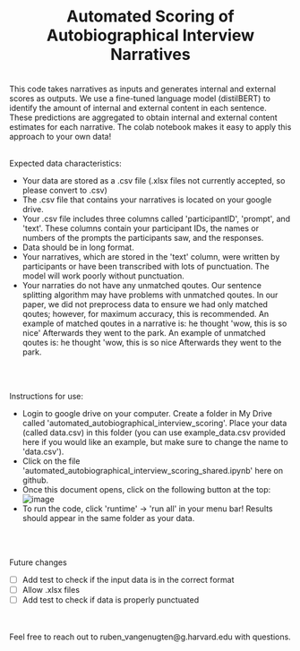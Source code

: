 <h1 align="center">Automated Scoring of Autobiographical Interview Narratives </h1>

<br />
This code takes narratives as inputs and generates internal and external scores as outputs. We  use a fine-tuned language model (distilBERT) to identify the amount of internal and external content in each sentence. These predictions are aggregated to obtain internal and external content estimates for each narrative. The colab notebook makes it easy to apply this approach to your own data!

<br />
<br />

Expected data characteristics:
 - Your data are stored as a .csv file (.xlsx files not currently accepted, so please convert to .csv)
 - The .csv file that contains your narratives is located on your google drive.
 - Your .csv file includes three columns called 'participantID', 'prompt', and 'text'. These columns contain your participant IDs, the names or numbers of the prompts the participants saw, and the responses. 
 - Data should be in long format.
 - Your narratives, which are stored in the 'text' column, were written by participants or have been transcribed with lots of punctuation. The model will work poorly without punctuation.
 - Your narraties do not have any unmatched qoutes. Our sentence splitting algorithm may have problems with unmatched qoutes. In our paper, we did not preprocess data to ensure we had only matched qoutes; however, for maximum accuracy, this is recommended. An example of matched qoutes in a narrative is: he thought 'wow, this is so nice' Afterwards they went to the park. An example of unmatched qoutes is: he thought 'wow, this is so nice Afterwards they went to the park. 

<br />
<br />

Instructions for use:
  - Login to google drive on your computer. Create a folder in My Drive called 'automated_autobiographical_interview_scoring'. Place your data (called data.csv) in this folder (you can use example_data.csv provided here if you would like an example, but make sure to change the name to 'data.csv').
  - Click on the file 'automated_autobiographical_interview_scoring_shared.ipynb' here on github.
  - Once this document opens, click on the following button at the top:
    <br />
    ![image](https://user-images.githubusercontent.com/43548396/149639845-ef10888e-0090-45c1-9062-bc6fbe09a18e.png)
    <br />
   - To run the code, click 'runtime' -> 'run all' in your menu bar! Results should appear in the same folder as your data. 

<br />
<br />

Future changes
- [ ] Add test to check if the input data is in the correct format
- [ ] Allow .xlsx files
- [ ] Add test to check if data is properly punctuated

<br />
<br /> 
Feel free to reach out to ruben_vangenugten@g.harvard.edu with questions.



